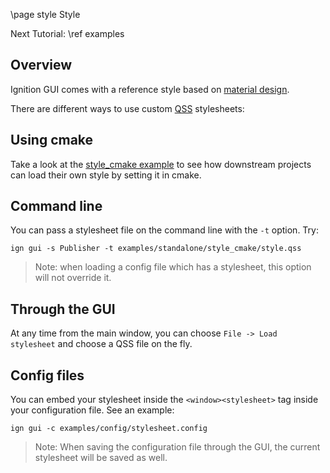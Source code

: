 \page style Style

Next Tutorial: \ref examples

## Overview

Ignition GUI comes with a reference style based on [material design](https://material.io/).

There are different ways to use custom [QSS](http://doc.qt.io/qt-5/stylesheet-syntax.html) stylesheets:

## Using cmake

Take a look at the
[style_cmake example](https://github.com/ignitionrobotics/ign-gui/blob/master/examples/standalone/style_cmake/)
to see how downstream projects can load their own style by setting it in cmake.

## Command line

You can pass a stylesheet file on the command line with the `-t` option. Try:

    ign gui -s Publisher -t examples/standalone/style_cmake/style.qss

> Note: when loading a config file which has a stylesheet, this option will not override it.

## Through the GUI

At any time from the main window, you can choose `File -> Load stylesheet` and
choose a QSS file on the fly.

## Config files

You can embed your stylesheet inside the `<window><stylesheet>` tag inside your
configuration file. See an example:

    ign gui -c examples/config/stylesheet.config

> Note: When saving the configuration file through the GUI, the current stylesheet will be saved as well.
